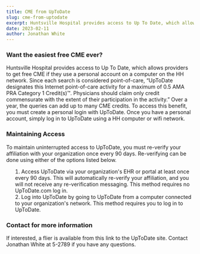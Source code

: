 ```yaml
---
title: CME from UpToDate
slug: cme-from-uptodate
excerpt: Huntsville Hospital provides access to Up To Date, which allows providers to get free CME if they use a personal account on a computer on the HH network. Since each search is considered point-of-care,
date: 2023-02-11
author: Jonathan White
---
```


### Want the easiest free CME ever?

Huntsville Hospital provides access to Up To Date, which allows providers to get free CME if they use a personal account on a computer on the HH network. Since each search is considered point-of-care, “UpToDate designates this Internet point\-of\-care activity for a maximum of 0.5 AMA PRA Category 1 Credit(s)™. Physicians should claim only credit commensurate with the extent of their participation in the activity.” Over a year, the queries can add up to many CME credits.
To access this benefit, you must create a personal login with UpToDate. Once you have a personal account, simply log in to UpToDate using a HH computer or wifi network.

### Maintaining Access

To maintain uninterrupted access to UpToDate, you must re-verify your affiliation with your organization once every 90 days. Re-verifying can be done using either of the options listed below.

- Access UpToDate via your organization's EHR or portal at least once every 90 days. This will automatically re-verify your affiliation, and you will not receive any re-verification messaging. This method requires no UpToDate.com log in.
- Log into UpToDate by going to <a class="inline-link" href="https://www.uptodate.com">UpToDate</a> from a computer connected to your organization's network. This method requires you to log in to UpToDate.

### Contact for more information

If interested, a flier is available from this link to the UpToDate site.
Contact Jonathan White at 5-2789 if you have any questions.

<style>
.inline-link {
  text-decoration: none;
  color: var(--color-secondary);
}
ul {
  list-style-type: decimal;
  list-style-position: inside;
}
</style>
